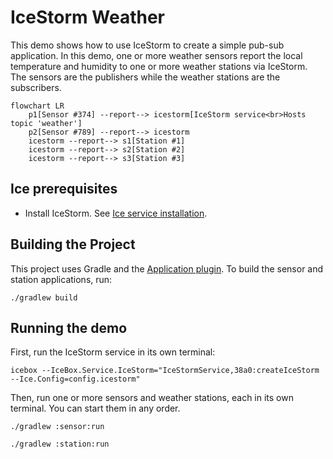 # IceStorm Weather

This demo shows how to use IceStorm to create a simple pub-sub application. In this demo, one or more weather sensors
report the local temperature and humidity to one or more weather stations via IceStorm. The sensors are the publishers
while the weather stations are the subscribers.

```mermaid
flowchart LR
    p1[Sensor #374] --report--> icestorm[IceStorm service<br>Hosts topic 'weather']
    p2[Sensor #789] --report--> icestorm
    icestorm --report--> s1[Station #1]
    icestorm --report--> s2[Station #2]
    icestorm --report--> s3[Station #3]
```

## Ice prerequisites

- Install IceStorm. See [Ice service installation].

## Building the Project

This project uses Gradle and the [Application plugin]. To build the sensor and station applications, run:

```shell
./gradlew build
```

## Running the demo

First, run the IceStorm service in its own terminal:

```shell
icebox --IceBox.Service.IceStorm="IceStormService,38a0:createIceStorm --Ice.Config=config.icestorm"
```

Then, run one or more sensors and weather stations, each in its own terminal. You can start them in any order.

```shell
./gradlew :sensor:run
```

```shell
./gradlew :station:run
```

[Application plugin]: https://docs.gradle.org/current/userguide/application_plugin.html
[Ice service installation]: https://github.com/zeroc-ice/ice/blob/main/NIGHTLY.md#ice-services
